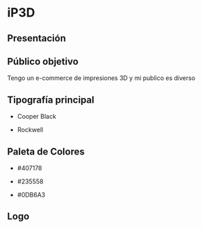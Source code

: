 # iP3D

## Presentación

## Público objetivo
Tengo un e-commerce de impresiones 3D y mi publico es diverso
## Tipografía principal
* Cooper Black
+ Rockwell
## Paleta de Colores 
* #407178
- #235558
+ #0DB6A3
## Logo 
